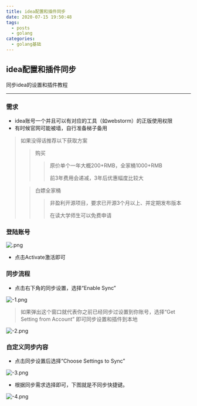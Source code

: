 ```yaml
---
title: idea配置和插件同步
date: 2020-07-15 19:50:48
tags:
  - posts
  - golang
categories:
  - golang基础
---
```

## idea配置和插件同步

同步idea的设置和插件教程

---

### 需求

* idea账号一个并且可以有对应的工具（如webstorm）的正版使用权限
* 有时候官网可能被墙，自行准备梯子备用
> 如果没得话推荐以下获取方案
> 
> > 购买
> > > 原价单个一年大概200+RMB，全家桶1000+RMB
> > >
> > > 前3年费用会递减，3年后优惠幅度比较大
> > >
> > >
> 
> >  白嫖全家桶
> > >
> > >
> > > 非盈利开源项目，要求已开源3个月以上、并定期发布版本
> > >
> > >
> > > 在读大学师生可以免费申请

### 登陆账号

![.png](/image/idea配置和插件同步/-1.png)

* 点击Activate激活即可

### 同步流程

* 点击右下角的同步设置，选择“Enable Sync”

![-1.png](/image/idea配置和插件同步/-2.gif)

> 如果弹出这个窗口就代表你之前已经同步过设置到你账号，选择“Get Setting from Account” 即可同步设置和插件到本地

![-2.png](/image/idea配置和插件同步/0.png)

### 自定义同步内容

* 点击同步设置后选择“Choose Settings to Sync”

![-3.png](/image/idea配置和插件同步/-4.png)

* 根据同步需求选择即可，下图就是不同步快捷键。

![-4.png](/image/idea配置和插件同步/-3.png)
